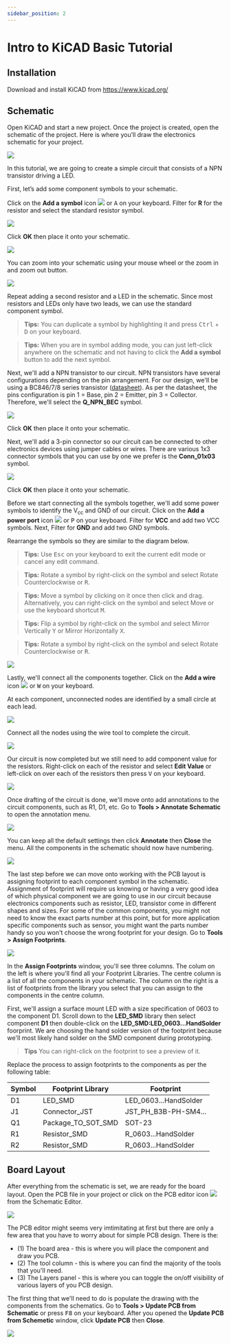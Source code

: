 ```yaml
---
sidebar_position: 2
---
```

 
# Intro to KiCAD Basic Tutorial
 
## Installation
 
Download and install KiCAD from <https://www.kicad.org/>
 
## Schematic
 
Open KiCAD and start a new project. Once the project is created, open the schematic of the project. Here is where you’ll draw the electronics schematic for your project.
 
![](/img/docs/kicad/kicad-basic-screen.png)
 
In this tutorial, we are going to create a simple circuit that consists of a NPN transistor driving a LED.
 
First, let’s add some component symbols to your schematic.
 
Click on the **Add a symbol** icon ![](/img/docs/kicad/kicad-basic-symbol.png) or <kbd>A</kbd> on your keyboard. Filter for **R** for the resistor and select the standard resistor symbol.
 
![](/img/docs/kicad/kicad-basic-resistor.png)
 
Click **OK** then place it onto your schematic.
 
![](/img/docs/kicad/kicad-basic-resistor-sch.png)
 
You can zoom into your schematic using your mouse wheel or the zoom in and zoom out button.
 
![](/img/docs/kicad/kicad-basic-zoom.png)
 
Repeat adding a second resistor and a LED in the schematic. Since most resistors and LEDs only have two leads, we can use the standard component symbol.
 
> **Tips:** You can duplicate a symbol by highlighting it and press <kbd>Ctrl</kbd> + <kbd>D</kbd> on your keyboard.
 
> **Tips:** When you are in symbol adding mode, you can just left-click anywhere on the schematic and not having to click the **Add a symbol** button to add the next symbol.
 
Next, we'll add a NPN transistor to our circuit. NPN transistors have several configurations depending on the pin arrangement. For our design, we'll be using a BC846/7/8 series transistor ([datasheet](https://www.onsemi.com/pdf/datasheet/bc846alt1-d.pdf)). As per the datasheet, the pins configuration is pin 1 = Base, pin 2 = Emitter, pin 3 = Collector. Therefore, we'll select the **Q_NPN_BEC** symbol.
 
![](/img/docs/kicad/kicad-basic-npn-bec.png)
 
Click **OK** then place it onto your schematic.
 
Next, we'll add a 3-pin connector so our circuit can be connected to other electronics devices using jumper cables or wires. There are various 1x3 connector symbols that you can use by one we prefer is the **Conn_01x03** symbol.
 
![](/img/docs/kicad/kicad-basic-conn-1x3.png)
 
Click **OK** then place it onto your schematic.
 
Before we start connecting all the symbols together, we'll add some power symbols to identify the V<sub>cc</sub> and GND of our circuit. Click on the **Add a power port** icon ![](/img/docs/kicad/kicad-basic-power.png) or <kbd>P</kbd> on your keyboard. Filter for **VCC** and add two VCC symbols. Next, Filter for **GND** and add two GND symbols.

Rearrange the symbols so they are similar to the diagram below.

> **Tips:** Use <kbd>Esc</kbd> on your keyboard to exit the current edit mode or cancel any edit command.

> **Tips:** Rotate a symbol by right-click on the symbol and select Rotate Counterclockwise or <kbd>R</kbd>.

> **Tips:** Move a symbol by clicking on it once then click and drag. Alternatively, you can right-click on the symbol and select Move or use the keyboard shortcut <kbd>M</kbd>.

> **Tips:** Flip a symbol by right-click on the symbol and select Mirror Vertically <kbd>Y</kbd> or Mirror Horizontally <kbd>X</kbd>.

> **Tips:** Rotate a symbol by right-click on the symbol and select Rotate Counterclockwise or <kbd>R</kbd>.

![](/img/docs/kicad/kicad-basic-schematic-no-wire.png)

Lastly, we'll connect all the components together. Click on the **Add a wire** icon ![](/img/docs/kicad/kicad-basic-wire.png) or <kbd>W</kbd> on your keyboard.

At each component, unconnected nodes are identified by a small circle at each lead.

![](/img/docs/kicad/kicad-basic-unconnected-node.png)

Connect all the nodes using the wire tool to complete the circuit.

![](/img/docs/kicad/kicad-basic-schematic-with-wire.png)

Our circuit is now completed but we still need to add component value for the resistors. Right-click on each of the resistor and select **Edit Value** or left-click on over each of the resistors then press <kbd>V</kbd> on your keyboard.

![](/img/docs/kicad/kicad-basic-edit-value.png)

Once drafting of the circuit is done, we'll move onto add annotations to the circuit components, such as R1, D1, etc. Go to **Tools > Annotate Schematic** to open the annotation menu.

![](/img/docs/kicad/kicad-basic-annotations.png)

You can keep all the default settings then click **Annotate** then **Close** the menu. All the components in the schematic should now have numbering.

![](/img/docs/kicad/kicad-basic-schematic-with-annotations.png)

The last step before we can move onto working with the PCB layout is assigning footprint to each component symbol in the schematic. Assignment of footprint will require us knowing or having a very good idea of which physical component we are going to use in our circuit because electronics components such as resistor, LED, transistor come in different shapes and sizes. For some of the common components, you might not need to know the exact parts number at this point, but for more application specific components such as sensor, you might want the parts number handy so you won't choose the wrong footprint for your design. Go to **Tools > Assign Footprints**.

![](/img/docs/kicad/kicad-basic-assign.png)

In the **Assign Footprints** window, you'll see three columns. The colum on the left is where you'll find all your Footprint Libraries. The centre column is a list of all the components in your schematic. The column on the right is a list of footprints from the library you select that you can assign to the components in the centre column.

First, we'll assign a surface mount LED with a size specification of 0603 to the component D1. Scroll down to the **LED_SMD** library then select component **D1** then double-click on the **LED_SMD:LED_0603...HandSolder** foorprint. We are choosing the hand solder version of the footprint because we'll most likely hand solder on the SMD component during prototyping.

> **Tips** You can right-click on the footprint to see a preview of it.

Replace the process to assign footprints to the components as per the following table:

|Symbol|Footprint Library|Footprint|
|---|---|---|
|D1|LED_SMD|LED_0603...HandSolder|
|J1|Connector_JST|JST_PH_B3B-PH-SM4...|
|Q1|Package_TO_SOT_SMD|SOT-23|
|R1|Resistor_SMD|R_0603...HandSolder|
|R2|Resistor_SMD|R_0603...HandSolder|


## Board Layout

After everything from the schematic is set, we are ready for the board layout. Open the PCB file in your project or click on the PCB editor icon ![](/img/docs/kicad/kicad-basic-pcb-editor-icon.png) from the Schematic Editor.

![](/img/docs/kicad/kicad-basic-pcb-editor.png)

The PCB editor might seems very imtimitating at first but there are only a few area that you have to worry about for simple PCB design. There is the:
* (1) The board area - this is where you will place the component and draw you PCB.
* (2) The tool column - this is where you can find the majority of the tools that you'll need.
* (3) The Layers panel - this is where you can toggle the on/off visibility of various layers of you PCB design.

The first thing that we'll need to do is populate the drawing with the components from the schematics. Go to **Tools > Update PCB from Schematic** or press <kbd>F8</kbd> on your keyboard. After you opened the **Update PCB from Schemetic** window, click **Update PCB** then **Close**.

![](/img/docs/kicad/kicad-basic-update-pcb.png)